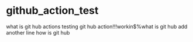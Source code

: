 # github_action_test

what is git hub actions
testing git hub action!!!workin$%what is git hub
add another line
how is git hub

